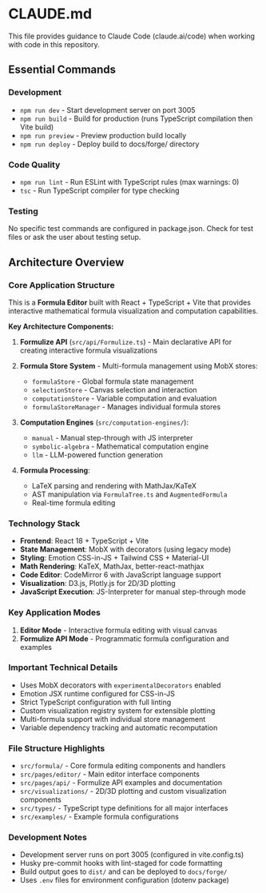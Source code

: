 # CLAUDE.md

This file provides guidance to Claude Code (claude.ai/code) when working with code in this repository.

## Essential Commands

### Development

- `npm run dev` - Start development server on port 3005
- `npm run build` - Build for production (runs TypeScript compilation then Vite build)
- `npm run preview` - Preview production build locally
- `npm run deploy` - Deploy build to docs/forge/ directory

### Code Quality

- `npm run lint` - Run ESLint with TypeScript rules (max warnings: 0)
- `tsc` - Run TypeScript compiler for type checking

### Testing

No specific test commands are configured in package.json. Check for test files or ask the user about testing setup.

## Architecture Overview

### Core Application Structure

This is a **Formula Editor** built with React + TypeScript + Vite that provides interactive mathematical formula visualization and computation capabilities.

**Key Architecture Components:**

1. **Formulize API** (`src/api/Formulize.ts`) - Main declarative API for creating interactive formula visualizations
2. **Formula Store System** - Multi-formula management using MobX stores:

   - `formulaStore` - Global formula state management
   - `selectionStore` - Canvas selection and interaction
   - `computationStore` - Variable computation and evaluation
   - `formulaStoreManager` - Manages individual formula stores

3. **Computation Engines** (`src/computation-engines/`):

   - `manual` - Manual step-through with JS interpreter
   - `symbolic-algebra` - Mathematical computation engine
   - `llm` - LLM-powered function generation

4. **Formula Processing**:
   - LaTeX parsing and rendering with MathJax/KaTeX
   - AST manipulation via `FormulaTree.ts` and `AugmentedFormula`
   - Real-time formula editing

### Technology Stack

- **Frontend**: React 18 + TypeScript + Vite
- **State Management**: MobX with decorators (using legacy mode)
- **Styling**: Emotion CSS-in-JS + Tailwind CSS + Material-UI
- **Math Rendering**: KaTeX, MathJax, better-react-mathjax
- **Code Editor**: CodeMirror 6 with JavaScript language support
- **Visualization**: D3.js, Plotly.js for 2D/3D plotting
- **JavaScript Execution**: JS-Interpreter for manual step-through mode

### Key Application Modes

1. **Editor Mode** - Interactive formula editing with visual canvas
2. **Formulize API Mode** - Programmatic formula configuration and examples

### Important Technical Details

- Uses MobX decorators with `experimentalDecorators` enabled
- Emotion JSX runtime configured for CSS-in-JS
- Strict TypeScript configuration with full linting
- Custom visualization registry system for extensible plotting
- Multi-formula support with individual store management
- Variable dependency tracking and automatic recomputation

### File Structure Highlights

- `src/formula/` - Core formula editing components and handlers
- `src/pages/editor/` - Main editor interface components
- `src/pages/api/` - Formulize API examples and documentation
- `src/visualizations/` - 2D/3D plotting and custom visualization components
- `src/types/` - TypeScript type definitions for all major interfaces
- `src/examples/` - Example formula configurations

### Development Notes

- Development server runs on port 3005 (configured in vite.config.ts)
- Husky pre-commit hooks with lint-staged for code formatting
- Build output goes to `dist/` and can be deployed to `docs/forge/`
- Uses `.env` files for environment configuration (dotenv package)
